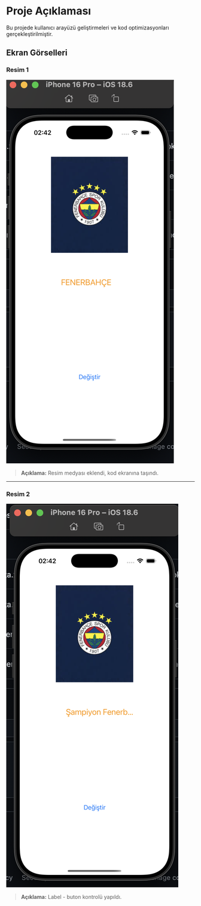 # Proje Açıklaması

Bu projede kullanıcı arayüzü geliştirmeleri ve kod optimizasyonları gerçekleştirilmiştir.

## Ekran Görselleri

### Resim 1

![Resim 1](resim1.png)

> **Açıklama:** Resim medyası eklendi, kod ekranına taşındı.

---

### Resim 2

![Resim 2](resim2.png)

> **Açıklama:** Label - buton kontrolü yapıldı.
